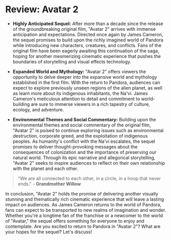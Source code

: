 # Review: Avatar 2

- **Highly Anticipated Sequel:** After more than a decade since the release of the groundbreaking original film, "Avatar 2" arrives with immense anticipation and expectations. Directed once again by James Cameron, the sequel promises to build upon the richly imagined world of Pandora while introducing new characters, creatures, and conflicts. Fans of the original film have been eagerly awaiting this continuation of the saga, hoping for another mesmerizing cinematic experience that pushes the boundaries of storytelling and visual effects technology.

- **Expanded World and Mythology:** "Avatar 2" offers viewers the opportunity to delve deeper into the expansive world and mythology established in the first film. With the return to Pandora, audiences can expect to explore previously unseen regions of the alien planet, as well as learn more about its indigenous inhabitants, the Na'vi. James Cameron's meticulous attention to detail and commitment to world-building are sure to immerse viewers in a rich tapestry of culture, ecology, and adventure.

- **Environmental Themes and Social Commentary:** Building upon the environmental themes and social commentary of the original film, "Avatar 2" is poised to continue exploring issues such as environmental destruction, corporate greed, and the exploitation of indigenous peoples. As humanity's conflict with the Na'vi escalates, the sequel promises to deliver thought-provoking messages about the consequences of colonization and the importance of preserving our natural world. Through its epic narrative and allegorical storytelling, "Avatar 2" seeks to inspire audiences to reflect on their own relationship with the planet and each other.

> "We are all connected to each other, in a circle, in a hoop that never ends." - **Grandmother Willow**

In conclusion, "Avatar 2" holds the promise of delivering another visually stunning and thematically rich cinematic experience that will leave a lasting impact on audiences. As James Cameron returns to the world of Pandora, fans can expect to be transported to new realms of imagination and wonder. Whether you're a longtime fan of the franchise or a newcomer to the world of "Avatar," the sequel offers something for everyone to enjoy and contemplate. Are you excited to return to Pandora in "Avatar 2"? What are your hopes for the sequel? Let's discuss!
